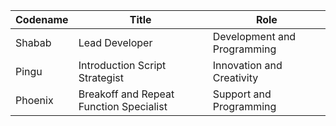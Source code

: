 | Codename | Title                               | Role                           |
|----------|-------------------------------------|--------------------------------|
| Shabab   | Lead Developer                      | Development and Programming    |
| Pingu    | Introduction Script Strategist      | Innovation and Creativity      |
| Phoenix  | Breakoff and Repeat Function Specialist | Support and Programming       |
